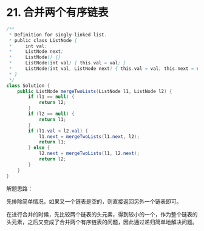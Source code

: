 # 21. 合并两个有序链表

``` java
/**
 * Definition for singly-linked list.
 * public class ListNode {
 *     int val;
 *     ListNode next;
 *     ListNode() {}
 *     ListNode(int val) { this.val = val; }
 *     ListNode(int val, ListNode next) { this.val = val; this.next = next; }
 * }
 */
class Solution {
    public ListNode mergeTwoLists(ListNode l1, ListNode l2) {
        if (l1 == null) {
            return l2;
        }
        if (l2 == null) {
            return l1;
        }
        if (l1.val < l2.val) {
            l1.next = mergeTwoLists(l1.next, l2);
            return l1;
        } else {
            l2.next = mergeTwoLists(l1, l2.next);
            return l2;
        }
    }
}
```

解题思路：

先排除简单情况，如果又一个链表是空的，则直接返回另外一个链表即可。

在进行合并的时候，先比较两个链表的头元素，得到较小的一个，作为整个链表的头元素，之后又变成了合并两个有序链表的问题，因此通过递归简单地解决问题。
